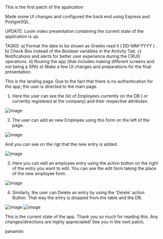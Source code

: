 This is the first patch of the application

Made some UI changes and configured the back end using Express and PostgreSQL.

UPDATE: Loom video presentation containing the current state of the application is up.

TASKS: a) Format the date to be shown as Greeks read it ( DD-MM-YYYY ) .
       b) Check Box instead of the Boolean variables in the Activity Tab.
       c) Notifications and alerts for better user experience during the CRUD operations.
       d) Routing the app (that includes making different screens and not being a SPA)
       e) Make a few UI changes and preparations for the final presentation.
       
       
This is the landing page. Due to the fact that there is no authentication for the app, the user is directed to the main page.

1. Here the user can see the list of Employees currently on the DB ( or currently registered at the company) and their respective attributes.

![image](https://user-images.githubusercontent.com/91724132/159943197-30a93a18-49c4-4704-a393-bcf02666dd8b.png)


2. The user can add an new Employee using this form on the left of the page.

![image](https://user-images.githubusercontent.com/91724132/159943478-eee6f236-54db-4d74-80fd-60e53609b5bd.png)

And you can see on the rigt that the new entry is added. 

![image](https://user-images.githubusercontent.com/91724132/159943659-bee9bd05-db85-48a0-91e9-28446a41dae3.png)


3. Here you can edit an employee entry using the action button on the right of the entry you want to edit.
   You can see the edit form taking the place of the new employee form.

![image](https://user-images.githubusercontent.com/91724132/159943732-04f2eb79-ec0d-43bc-ba78-08d65708d5ce.png)


4. Similarly, the user can Delete an entry by using the 'Delete' action Button. That way the entry is dropped from the table and the DB.

![image](https://user-images.githubusercontent.com/91724132/159943918-bdbdcc6c-1a04-4a53-9ba9-f1d1eb17932a.png)
![image](https://user-images.githubusercontent.com/91724132/159943969-470eba4e-68b4-4cff-aafb-221ae3dede2b.png)


This is the current state of the app. Thank you so much for reading this. Any changes/directions are highly appreciated! See you in the next patch,

panamilo

